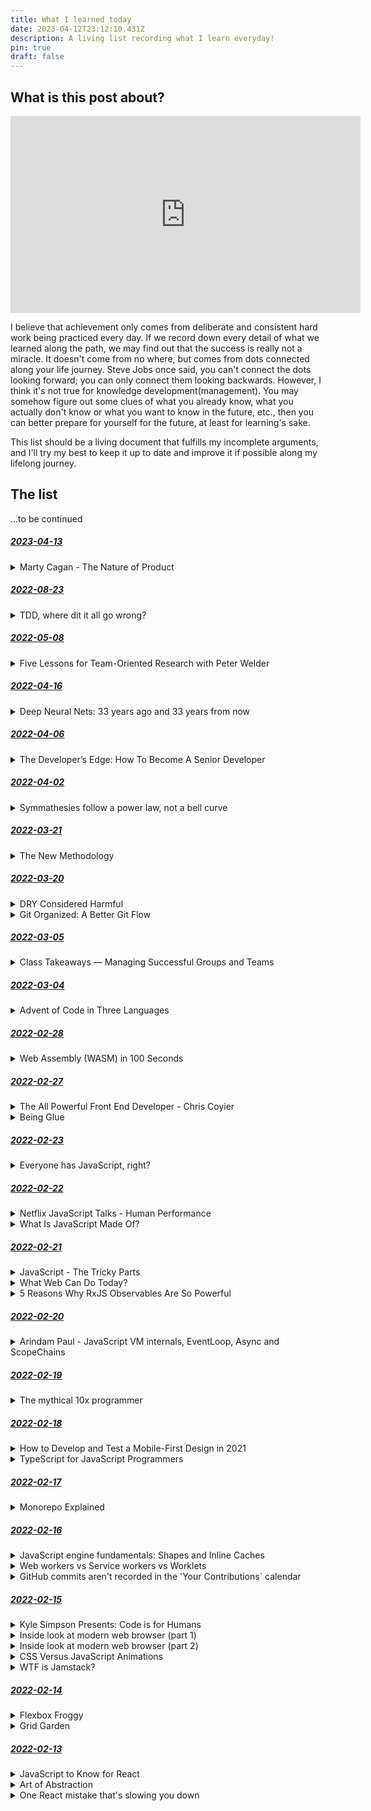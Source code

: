 ```yaml
---
title: What I learned today
date: 2023-04-12T23:12:10.431Z
description: A living list recording what I learn everyday!
pin: true
draft: false
---
```

## What is this post about?

<iframe width="560" height="315" src="https://www.youtube-nocookie.com/embed/JIceCvZS-4Y" title="YouTube video player" frameborder="0" allow="accelerometer; autoplay; clipboard-write; encrypted-media; gyroscope; picture-in-picture" allowfullscreen></iframe>

I believe that achievement only comes from deliberate and consistent hard work being practiced every day. If we record down every detail of what we learned along the path, we may find out that the success is really not a miracle. It doesn't come from no where, but comes from dots connected along your life journey. Steve Jobs once said, you can't connect the dots looking forward; you can only connect them looking backwards. However, I think it's not true for knowledge development(management). You may somehow figure out some clues of what you already know, what you actually don't know or what you want to know in the future, etc., then you can better prepare for yourself for the future, at least for learning's sake. 

This list should be a living document that fulfills my incomplete arguments, and I'll try my best to keep it up to date and improve it if possible along my lifelong journey.

## The list

...to be continued

<div id="2023-04-13"></div>

##### <a href="#2023-04-13" name="fragment">2023-04-13</a>

<details>
  <summary>Marty Cagan - The Nature of Product</summary>

https://youtu.be/T3VRz18ntjQ

Abstract

During this keynote talk I'll be calling out some of the most important and deeply rooted misconceptions about how great products are created.

We'll be discussing the difference between an idea and a product; the difference between implementing features and solving problems for our customers in ways that work for our business; the difference between product owners and true product managers; the difference between product teams and feature teams; the difference between scaling with process and scaling with leadership; and more generally, the differences between how the best product companies in the world work, and how the rest work. Finally, we'll be talking about what's involved in truly changing how you work from the rest to the best.

K﻿ey Takeaways

1. You need to solve a problem nobody has solved before
    * Most companies are working on old problems

2. You need to spend as much time as possible understanding "the problem space"
    * Ben Horowitz: The primary thing that any technology startup must do is build a product that's at least 10 times better at doing something than the current prevailing way of doing that thing

3. You need to be an expert in the domain
    * Shreyas Doshi: True domain expertise is domain knowledge minus domain dogma

4. You need to listen to your customers
    * Jeff Bezos: No customer ever asked Amazon to create the Prime Membership program

5. You need to commit to your solution, and iterate until success
    * Kaaren Hanson: Fall in love with the problem, not the solution

6. You need product owners
    * Marty Cagan: A product owner is simply a role in a delivery process. A product manager is responsible for a product's value and viability
    * Designers -> usability
    * Engineers -> feasibility
    * Product Managers -> value and viability

7. You need to come up with innovative product ideas
    * Steve Jobs: The disease of thinking that an idea is 90% of the work

8. You need your engineers to focus on coding
    * Steve Jobs: We don't hire all these engineers to tell them what to do; we hire them to show us what's possible

9. You need to focus on creating a product your customers love
    * Martina Lauchengco: One of the biggest mistakes I see companies make is not thinking about both the product and the market side of product/market fit

10. You need process people to grow your company
    * Elon Musk: The problem is that a lot of big companies, process becomes a substitute for thinking


</details>

<div id="2022-08-23"></div>

##### <a href="#2022-08-23" name="fragment">2022-08-23</a>

<details>
  <summary>TDD, where dit it all go wrong?</summary>

  https://youtu.be/EZ05e7EMOLM

  In this talk, the speaker leads us to the origin of TDD, which was raised by Kent Beck, and gives us new directions to write real "TDD-style" tests! In simple words, test behaviors not implementation details!
</details>

<div id="2022-05-08"></div>

##### <a href="#2022-05-08" name="fragment">2022-05-08</a>

<details>
  <summary>Five Lessons for Team-Oriented Research with Peter Welder</summary>

  https://youtu.be/5tKaMoUc48c

  This talk shares with us how OpenAI people do research. Five lessons are as follows:

1. hypotheses over tasks
2. metrics
3. tooling
4. build the map
5. nurture creativity

</details>

<div id="2022-04-16"></div>

##### <a href="#2022-04-16" name="fragment">2022-04-16</a>

<details>
  <summary>Deep Neural Nets: 33 years ago and 33 years from now</summary>

  https://karpathy.github.io/2022/03/14/lecun1989/

  In this post, we can understand both at the macro and micro level that how deep  nueral nets have been progressing since last 33 years. Also the author also makes some predictions for the future based on the current state-of-the-art deep neural nets.

</details>

<div id="2022-04-06"></div>

##### <a href="#2022-04-06" name="fragment">2022-04-06</a>

<details>
  <summary>The Developer’s Edge: How To Become A Senior Developer</summary>

  https://zerotomastery.io/blog/developers-edge-how-to-become-a-senior-developer/

  If you want to become a senior software engineer, this post is for you. The author shares 6 core skills you need and tells you why these skills matter:

1. technical skills
2. team skills
3. client/user skills
4. growth skills
5. sales/interview skills
6. community skills

</details>

<div id="2022-04-02"></div>

##### <a href="#2022-04-02" name="fragment">2022-04-02</a>

<details>
  <summary>Symmathesies follow a power law, not a bell curve</summary>

  https://jessitron.com/2021/11/14/symmathesies-follow-a-power-law-not-a-bell-curve/

  Power laws are everywhere. This post however reminds me that results that come from interaction among people also produce power laws! So, of course, software teams are included!

</details>

<div id="2022-03-21"></div>

##### <a href="#2022-03-21" name="fragment">2022-03-21</a>

<details>
  <summary>The New Methodology</summary>

  https://martinfowler.com/articles/newMethodology.html

  Martin Fowler talks about two principles behind agile methods, and also compares them with traditional and more planning-focused methodologies. The two principles behind agile methods are:

1. Agile methods are adaptive rather than predictive.
2. Agile methods are people-oriented rather than process-oriented.

</details>

<div id="2022-03-20"></div>

##### <a href="#2022-03-20" name="fragment">2022-03-20</a>

<details>
  <summary>DRY Considered Harmful</summary>

  https://matt-rickard.com/dry-considered-harmful/

  This article reminds us that abstraction is a map that reflects our thinking towards how we think we can solve problems. The map is never perfect, and may change overtime. What's even worse is a wrong abstraction. DRY is a principle developers often adhere to and don't think too much about its legitimacy, thus this article is a good reminder to all of us!

</details>

<details>
  <summary>Git Organized: A Better Git Flow</summary>

  https://render.com/blog/git-organized-a-better-git-flow

  This article shares a new approach to help us organize our git flow, especially how to write commit messages pairing with exact files.

</details>

<div id="2022-03-05"></div>

##### <a href="#2022-03-05" name="fragment">2022-03-05</a>

<details>
  <summary>Class Takeaways — Managing Successful Groups and Teams</summary>

  https://youtu.be/FHRYPB8Av-g

1. Build teams with the end in mind
2. Consider diversity and hierarchy
3. Go beyond surface-level diversity
4. Create space for equal participation
5. Balance participation and control

</details>

<div id="2022-03-04"></div>

##### <a href="#2022-03-04" name="fragment">2022-03-04</a>

<details>
  <summary>Advent of Code in Three Languages</summary>

  https://charlesfrye.github.io/programming/2021/12/31/aoc-rust-haskell.html

  This article is about author sharing his experience programming with 3 different programming languages, Python, Rust and Haskell, and what he learned from each of them. Also author also shares his learning experience with solving leetcode-like coding challenges. 

</details>

<div id="2022-02-28"></div>

##### <a href="#2022-02-28" name="fragment">2022-02-28</a>

<details>
  <summary>Web Assembly (WASM) in 100 Seconds</summary>

  https://youtu.be/cbB3QEwWMlA

  Here is short description of [WebAssembly on MDN](https://developer.mozilla.org/en-US/docs/WebAssembly): WebAssembly is a new type of code that can be run in modern web browsers — it is a low-level assembly-like language with a compact binary format that runs with near-native performance and provides languages such as C/C++, C# and Rust with a compilation target so that they can run on the web. It is also designed to run alongside JavaScript, allowing both to work together. We can treat this short video as WebAssembly 101 and learn more from its provided resources first!

</details>

<div id="2022-02-27"></div>

##### <a href="#2022-02-27" name="fragment">2022-02-27</a>

<details>
  <summary>The All Powerful Front End Developer - Chris Coyier</summary>

  https://youtu.be/vXJpOHz3_sY

  Front-end developers are more powerful today. Thanks to serverless functions, now we can build server-like functionalities into our web app without really building servers! This trend is also part of characteristics of JAMStack.

</details>

<details>
  <summary>Being Glue</summary>

  https://noidea.dog/glue

  This talk is about technical leadership, and especially doing glue work. Glue work is important, and often viewed as an essential ability if you are at a senior role. I think doing glue work is a high leverage activity that makes the team better; however, some companies might not appreciate this "non-promotable" work. You can learn from this talk that how you can allocate glue work more deliberately, frame it usefully and choose a career path you actually want to be in!

</details>

<div id="2022-02-23"></div>

##### <a href="#2022-02-23" name="fragment">2022-02-23</a>

<details>
  <summary>Everyone has JavaScript, right?</summary>

  https://kryogenix.org/code/browser/everyonehasjs.html

  This article reminds us that we may need to rethink how available of specific technology might be; and how it might affect users in unexpected ways.

</details>

<div id="2022-02-22"></div>

##### <a href="#2022-02-22" name="fragment">2022-02-22</a>

<details>
  <summary>Netflix JavaScript Talks - Human Performance</summary>

  https://youtu.be/qouPzSryggk

  This talk is intriguing. [Jem Young](https://twitter.com/JemYoung), a senior software engineer in Netflix, shared three big ideas the Netflix UI Engineering team has regard to ~~engineering~~human performance. In brief, the first idea is sometimes code we didn't write has greater influence on the system; the second idea is we can solve problems with freedom to explore; and the last one is believe in people, not ideas!

</details>

<details>
  <summary>What Is JavaScript Made Of?</summary>

  https://overreacted.io/what-is-javascript-made-of/

  We can treat this article as a mental model checklist for understanding JavaScript. Concepts explained in the article is listed below for your reference. However, it's just a mental modal, which gives a way of understanding something better; so it may not explain things 100% correct. For example, a function in JavaScript is actually also a kind of object, but you can't get this truth from this article.

* Value

  * Type of Value
  * Primitive Values
  * `null` and `undefined`
* Equality

  * Strict Equality
  * Referential Equality
  * Loose Equality
* Literal
* Variable

  * Scope
  * Assignment
  * `let` vs `const` vs `var`
* Object

  * Property
  * Object Literal
  * Object Identity
  * Dot Notation
  * Bracket Notation
  * Mutation
  * Array
  * Prototype
* Function

  * Arguments(or Parameters)
  * Function Expression
  * Function Declaration
  * Function Hoisting
  * `this`
  * Arrow Functions
  * Function Binding
  * Call Stack
  * Recursion
  * Higher-Order Function
  * Callback
  * Closure

</details>

<div id="2022-02-21"></div>

##### <a href="#2022-02-21" name="fragment">2022-02-21</a>

<details>
  <summary>JavaScript - The Tricky Parts</summary>

  https://academind.com/tutorials/javascript-tricky-parts

  This article briefly discusses those tricky parts of JavaScript. You can treat this article as a door to help you dig further into JavaScript. These concepts are listed as follows:

1. Scope & Hoisting
2. Loops(`for-of`, `for-in`)
3. Primitive & Reference Values
4. Closures
5. Recursion
6. Callbacks (Indirect vs Direct Function Execution)
7. Asynchronous Code
8. The 'this' Keyword
9. Prototypes

</details>

<details>
  <summary>What Web Can Do Today?</summary>

  https://whatwebcando.today/

  If you would like to develop native-like experience web apps(a.k.a [Progressive Web Apps](https://web.dev/progressive-web-apps/)), this website concisely lists out important features you may want to look out! In spite of short answers on whether they are supported as of now, you can also checkout how to use APIs and code snippets in this website.

</details>

<details>
  <summary>5 Reasons Why RxJS Observables Are So Powerful</summary>

  https://x-team.com/blog/rxjs-observables/

  [RxJS says that we can think of it as Lodash for events.](https://rxjs.dev/guide/overview) This article gives intuitive and simple examples on when it's suitable for RxJS. These are 5 reasons mentioned in the article that why we should consider using RxJS:

1. An Observable is just the Observer pattern with a jetpack.
2. The RxJS library is well-known and widely used.
3. An Observable allows you to handle different asynchronous events, from a single finite operation (like HTTP request) to multiple repeatable actions (like keystrokes or cursor movements). There's a unified API for both.
4. You can join, mix, transform, and filter different Observables with one API.
5. RxJS Observables are already used with the most popular frameworks and libraries, such as Angular (where it's built-in) or React/Redux (`redux-observable`).

</details>

<div id="2022-02-20"></div>

##### <a href="#2022-02-20" name="fragment">2022-02-20</a>

<details>
  <summary>Arindam Paul - JavaScript VM internals, EventLoop, Async and ScopeChains</summary>

  https://youtu.be/QyUFheng6J0

  We can learn how variable hoisting, closures, event loop, async work inside JavaScript VM with simple animations here! Also you can checkout [this website](http://latentflip.com/loupe/) that emulates how JavaScript VM works.

</details>

<div id="2022-02-19"></div>

##### <a href="#2022-02-19" name="fragment">2022-02-19</a>

<details>
  <summary>The mythical 10x programmer</summary>

  http://antirez.com/news/112

  Author of the famous in-memory database Redis wrote this article to share what qualities he believes that make the most difference among productive engineers and normal engineers.

1. Bare programming abilities: getting sub-tasks done
2. Experience: pattern matching
3. Focus: actual time VS hypothetical time
4. Design sacrifice: killing 5% to get 90%
5. Simplicity
6. Perfectionism, or how to kill your productivity and bias your designs
7. Knowledge: some theory is going to help
8. Low level: understanding the machine
9. Debugging skills

</details>

<div id="2022-02-18"></div>

##### <a href="#2022-02-18" name="fragment">2022-02-18</a>

<details>
  <summary>How to Develop and Test a Mobile-First Design in 2021</summary>

  https://css-tricks.com/how-to-develop-and-test-a-mobile-first-design-in-2021/

  Mobile-first is a design method; while mobile-responsive is the ability of the website to adjust itself according to the screen size. With mobile-first, we focus on mobile screens first, and think about what are essential elements that are required to put on the website. You can also find out benefits of using the mobile-first design method and some testing methods in this article!

</details>

<details>
  <summary>TypeScript for JavaScript Programmers</summary>

  https://www.typescriptlang.org/docs/handbook/typescript-in-5-minutes.html

  This article teaches the basic concepts in TypeScript. TypeScript adds the type system to JavaScript when developers are developing software. When the software is ready to be built, TypeScript will be "compiled" to JavaScript eventually. For type checking, TypeScript uses the structural type system, which focuses on the shape that values have, sometimes also called "duck typing" or "structured typing".

</details>

<div id="2022-02-17"></div>

##### <a href="#2022-02-17" name="fragment">2022-02-17</a>

<details>
  <summary>Monorepo Explained</summary>

  https://monorepo.tools/

  Monorepos become more popular these years in web development. This comprehensive article gives us a simple definition, various feature comparisons among different monorepo tools, and also some resources to learn more about the topic.

</details>

<div id="2022-02-16"></div>

##### <a href="#2022-02-16" name="fragment">2022-02-16</a>

<details>
  <summary>JavaScript engine fundamentals: Shapes and Inline Caches</summary>

  https://mathiasbynens.be/notes/shapes-ics

  This article shares the fundamental concepts applied in most JavaScript engines on how they optimize for object property lookups. Once we understand these concepts, we can write more performant JavaScript programs. Besides learning the optimization tricks, we can learn how JavaScript's object model works!

</details>

<details>
  <summary>Web workers vs Service workers vs Worklets</summary>

  https://bitsofco.de/web-workers-vs-service-workers-vs-worklets/

  This article gives a concise introduction to workers that run on other threads in a browser. Usually JavaScript code also runs on a main thread; however, there may be a case that some computation would take longer time, thus it should run on different threads in order to have smoother user experience. In this case, we can use web workers. Service workers and worklets are also web workers, but with specific purposes.

</details>

<details>
  <summary>GitHub commits aren't recorded in the 'Your Contributions` calendar</summary>

  https://stackoverflow.com/a/19183663

  I also have this issue for some time. I finally set up my mind to figure out why. The problem was just git user config email on my computer not matching with my GitHub user account's email......

</details>

<div id="2022-02-15"></div>

##### <a href="#2022-02-15" name="fragment">2022-02-15</a>

<details>
  <summary>Kyle Simpson Presents: Code is for Humans</summary>

  https://frontendmasters.com/teachers/kyle-simpson/code-is-for-humans/

  This short talk is a must watch for software engineers. We as software engineers often write code 
  with optimization for computers, rather with optimization for humans. However, code readability is 
  essential for software development. We read code more often than write code, also we need to 
  understand what the code means before we can write new code. In spite of having clear variable naming, etc. tricks to write readable code, one especially important trick is to try to communicate to 
  readers of your code why the code is written or structured this way (Since there are infinite ways to write a program). You have to make readers easily understand your mental analysis of the problem, so that code(solution to the problem) is written down this specific way!

  Finally, quotes in the talk showing bellow are full of wisdom, so I decide to write them down specifically.

1. If you don't know why your code works, you have no hope of fixing it when it breaks.
2. The program is just a suggestion to the computer.
3. Code is for communicating ideas with other people
4. Code that you do not understand is code that you cannot trust, and code that you cannot trust is code that you do not understand.
5. As much as 70% of our time spent coding is actually spent reading the code.
6. Code must first be read before it can be written.
7. If your code has to be rewritten to be fixed, improved, or extended, you failed.
8. Because of that 70% figure, shortcomings in readability compound more quickly over time. Every moment saved in readability compounds more quickly, too.
9. Documentation and tests are important, but ultimately they're indirectly related to code quality.
10. Readability directly impacts your ability, and that of everyone else, to do their job.
11. The one thing we will always be better at than the computer: empathetic communication with other people.

</details>

<details>
  <summary>Inside look at modern web browser (part 1)</summary>

  https://developers.google.com/web/updates/2018/09/inside-browser-part1

  There are 4 parts in the series of [understanding how a modern web browser works](https://twitter.com/addyosmani/status/1492398000500404227?s=20&t=r5KzKDO_TPmaZqBgdrt09g), especially Chrome. This is the first part, which mainly covers the high-level view of browser architecture. Modern applications including web browsers run on top of an operating system, and beneath the operating system is the hardware such as CPU, GPU, RAM, etc. In the context of where programs run inside computers, it's the implementation details of the programs. There are two main different ways of how a web browser is built, one is multiple threads inside the same process, and the other is multiple processes where each process may have more than one thread. Chrome takes the latter approach, and its recent architecture is described in the diagram below. You can also learn the benefits of taking multi-process architecture approach in the article and some techniques Chrome use to have better [web security](https://developers.google.com/web/updates/2018/09/inside-browser-part1#site-isolation) and [performance](https://developers.google.com/web/updates/2018/09/inside-browser-part1#saving_more_memory_-_servicification_in_chrome).

  ![chrome architecture](https://developers.google.com/web/updates/images/inside-browser/part1/browser-arch2.png)
  *Diagram of Chrome’s multi-process architecture. Multiple layers are shown under Renderer Process to represent Chrome running multiple Renderer Processes for each tab*

</details>

<details>
  <summary>Inside look at modern web browser (part 2)</summary>

  https://developers.google.com/web/updates/2018/09/inside-browser-part2

  There are 4 parts in the series of [understanding how a modern web browser works](https://twitter.com/addyosmani/status/1492398000500404227?s=20&t=r5KzKDO_TPmaZqBgdrt09g), especially Chrome. This is the second part, which uses the scenario of navigation to illustrate how different processes and threads communicate with each other in order to display a website. In case you have used [Service Worker](https://developers.google.com/web/fundamentals/primers/service-workers) before, you will know it runs inside a renderer process and understand how it fits to the communication mechanism among different processes and threads here.

</details>

<details>
  <summary>CSS Versus JavaScript Animations</summary>

  https://developers.google.com/web/fundamentals/design-and-ux/animations/css-vs-javascript

  This article briefly illustrates some heuristics on whether to choose CSS or JavaScript for web animations. In short, CSS uses declarative ways to define animations and it's suitable for easier scenarios; while JavaScript uses imperative ways, and it can enable more complex animations.

</details>

<details>
  <summary>WTF is Jamstack?</summary>

  https://jamstack.wtf/

  Actually the blog you are reading now is built with the Jamstack architecture, and being deployed to Netlify.

  This article is comprehensive, and it gives clear and simple explanations to common questions we may come up in our mind. In brief, Jamstack is a different way to architect web applications, it utilizes [CDNs](https://www.cloudflare.com/learning/cdn/what-is-a-cdn/) to serve web pages, so performance is a lot better. Also you can use 3rd party apis or serverless functions as backend.

</details>

<div id="2022-02-14"></div>

##### <a href="#2022-02-14" name="fragment">2022-02-14</a>

<details>
  <summary>Flexbox Froggy</summary>

  https://flexboxfroggy.com/

  A website that teaches you CSS Flexbox by playing games. You'll learn these concepts:
  `display: flex;`, `justify-content`, `align-items`, `flex-direction`, `order`, `align-self`, `flex-wrap`,
  `flex-flow`, `align-content`. Flexbox is a powerful technique for positioning elements based on
  one dimensional layout such as row or column.

</details>

<details>
  <summary>Grid Garden</summary>

  https://codepip.com/games/grid-garden/

  A website that teaches you CSS Grid Layout by playing games. You'll learn these concepts:
  `display: grid;`, `grid-template`, `grid-template-columns`, `grid-template-rows`, `grid-column-start`, `grid-column-end`, `grid-row-start`, `grid-row-end`, `grid-column`, `grid-row`. Grid is a powerful technique for positioning elements based on two dimensional layout.

</details>

<div id="2022-02-13"></div>

##### <a href="#2022-02-13" name="fragment">2022-02-13</a>

<details>
  <summary>JavaScript to Know for React</summary>

  https://kentcdodds.com/blog/javascript-to-know-for-react

  Modern frontend frameworks such as React use JavaScript a lot. 
  Not only you can write application logic using JavaScript, 
  you can also "write" HTML using JavaScript such as [JSX](https://reactjs.org/docs/introducing-jsx.html) and CSS using JavaScript such as [styled-components](https://styled-components.com/). 
  This blog post is a collection of key JavaScript concepts you should be familiar with if you would like to develop modern JavaScript applications.

  **Key Takeaways**

1. template literals
2. shorthand property names
3. arrow functions
4. destructuring
5. parameter defaults
6. rest/spread
7. ESModules
8. ternaries
9. array methods
10. nullish coalescing operator
11. optional chaining
12. promises and async/await

</details>

<details>
  <summary>Art of Abstraction</summary>

  https://www.merrickchristensen.com/articles/abstraction/

  Dealing with complexity is one of the most important topics in the field of computer science. 
  Abstraction can be said the most important technique for managing complexity. You can even said that 
  all computer systems are made of layers of abstraction from hardware to software. This article mainly 
  discusses abstraction in software people's point of view. Having a good conceptual model towards
  different levels of abstraction helps you have more clear strategies on dealing with ongoing software development challenges. This article also references some interesting articles worth reading. In short, [avoid hasty abstractions](https://kentcdodds.com/blog/aha-programming) and [having no abstraction is better than having wrong abstraction](https://youtu.be/4anAwXYqLG8?t=802).

</details>

<details>
  <summary>One React mistake that's slowing you down</summary>

  https://epicreact.dev/one-react-mistake-thats-slowing-you-down/

  This article concisely gives a good usage of composition capabilities provided by React. With proper layout provided, we may even don't need more complex tools such as [Context APIs](https://zh-hant.reactjs.org/docs/context.html) and [Redux](https://redux.js.org/),etc. to solve the [prop drilling](https://kentcdodds.com/blog/prop-drilling) issue, instead we can avoid the issue from coming up first!

</details>

<br />
<br />